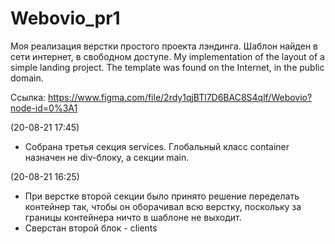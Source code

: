 # Webovio_pr1
Моя реализация верстки простого проекта лэндинга. Шаблон найден в сети интернет, в свободном доступе.
My implementation of the layout of a simple landing project. The template was found on the Internet, in the public domain.

Ссылка: https://www.figma.com/file/2rdy1qjBTl7D6BAC8S4qlf/Webovio?node-id=0%3A1

(20-08-21 17:45)
- Собрана третья секция services. Глобальный класс container назначен не div-блоку, а секции main.

(20-08-21 16:25)
- При верстке второй секции было принято решение переделать контейнер так, чтобы он оборачивал всю верстку, поскольку за границы контейнера ничто в шаблоне не выходит.
- Сверстан второй блок - clients

